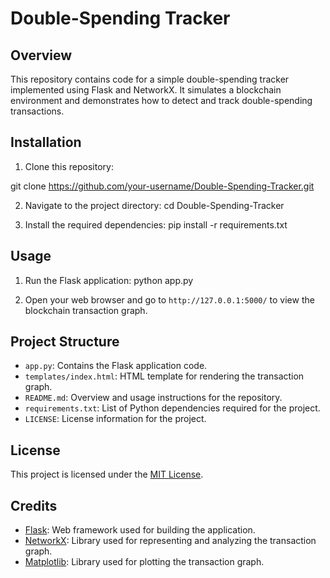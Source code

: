 # Double-Spending Tracker

## Overview
This repository contains code for a simple double-spending tracker implemented using Flask and NetworkX. It simulates a blockchain environment and demonstrates how to detect and track double-spending transactions.

## Installation
1. Clone this repository:

git clone https://github.com/your-username/Double-Spending-Tracker.git


2. Navigate to the project directory:
cd Double-Spending-Tracker

3. Install the required dependencies:
pip install -r requirements.txt

## Usage
1. Run the Flask application:
python app.py

2. Open your web browser and go to `http://127.0.0.1:5000/` to view the blockchain transaction graph.

## Project Structure
- `app.py`: Contains the Flask application code.
- `templates/index.html`: HTML template for rendering the transaction graph.
- `README.md`: Overview and usage instructions for the repository.
- `requirements.txt`: List of Python dependencies required for the project.
- `LICENSE`: License information for the project.

## License
This project is licensed under the [MIT License](LICENSE).

## Credits
- [Flask](https://flask.palletsprojects.com/): Web framework used for building the application.
- [NetworkX](https://networkx.org/): Library used for representing and analyzing the transaction graph.
- [Matplotlib](https://matplotlib.org/): Library used for plotting the transaction graph.
